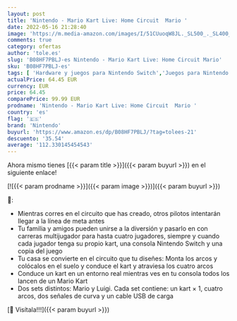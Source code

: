 ```yaml
---
layout: post
title: 'Nintendo - Mario Kart Live: Home Circuit  Mario '
date: 2022-05-16 21:28:40
image: 'https://m.media-amazon.com/images/I/51CUuoqW8JL._SL500_._SL400_.jpg'
comments: true
category: ofertas
author: 'tole.es'
slug: 'B08HF7PBLJ-es Nintendo - Mario Kart Live: Home Circuit Mario'
sku: 'B08HF7PBLJ-es'
tags: [ 'Hardware y juegos para Nintendo Switch','Juegos para Nintendo Switch','Videojuegos','nintendo','🇪🇸', ]
actualPrice: 64.45 EUR
currency: EUR
price: 64.45
comparePrice: 99.99 EUR
prodname: 'Nintendo - Mario Kart Live: Home Circuit  Mario '
country: 'es'
flag: '🇪🇸'
brand: 'Nintendo'
buyurl: 'https://www.amazon.es/dp/B08HF7PBLJ/?tag=tolees-21'
descuento: '35.54'
average: '112.330145454543'
---
```


Ahora mismo tienes [{{< param title >}}]({{< param buyurl >}}) en el siguiente enlace!

[![{{< param prodname >}}]({{< param image >}})]({{< param buyurl >}})

🔎:

- Mientras corres en el circuito que has creado, otros pilotos intentarán llegar a la línea de meta antes
- Tu familia y amigos pueden unirse a la diversión y pasarlo en con carreras multijugador para hasta cuatro jugadores, siempre y cuando cada jugador tenga su propio kart, una consola Nintendo Switch y una copia del juego
- Tu casa se convierte en el circuito que tu diseñes: Monta los arcos y colócalos en el suelo y conduce el kart y atraviesa los cuatro arcos
- Conduce un kart en un entorno real mientras ves en tu consola todos los lancen de un Mario Kart
- Dos sets distintos: Mario y Luigi. Cada set contiene: un kart × 1, cuatro arcos, dos señales de curva y un cable USB de carga

[🛒 Visítala!!!]({{< param buyurl >}})

